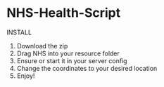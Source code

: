 # NHS-Health-Script

INSTALL

1. Download the zip 
2. Drag NHS into your resource folder 
3. Ensure or start it in your server config 
4. Change the coordinates to your desired location
5. Enjoy!
